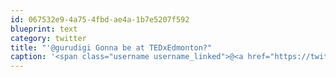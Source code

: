 ```yaml
---
id: 067532e9-4a75-4fbd-ae4a-1b7e5207f592
blueprint: text
category: twitter
title: "'@gurudigi Gonna be at TEDxEdmonton?"
caption: '<span class="username username_linked">@<a href="https://twitter.com/gurudigi" title="EDAC">gurudigi</a></span> Gonna be at TEDxEdmonton?'
---
```

